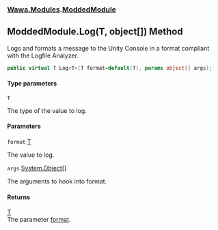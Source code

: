 ### [Wawa.Modules](Wawa.Modules.md 'Wawa.Modules').[ModdedModule](ModdedModule.md 'Wawa.Modules.ModdedModule')

## ModdedModule.Log<T>(T, object[]) Method

Logs and formats a message to the Unity Console in a format compliant with the Logfile Analyzer.

```csharp
public virtual T Log<T>(T format=default(T), params object[] args);
```
#### Type parameters

<a name='Wawa.Modules.ModdedModule.Log_T_(T,object[]).T'></a>

`T`

The type of the value to log.
#### Parameters

<a name='Wawa.Modules.ModdedModule.Log_T_(T,object[]).format'></a>

`format` [T](ModdedModule.Log(T,Object[]).md#Wawa.Modules.ModdedModule.Log_T_(T,object[]).T 'Wawa.Modules.ModdedModule.Log<T>(T, object[]).T')

The value to log.

<a name='Wawa.Modules.ModdedModule.Log_T_(T,object[]).args'></a>

`args` [System.Object](https://docs.microsoft.com/en-us/dotnet/api/System.Object 'System.Object')[[]](https://docs.microsoft.com/en-us/dotnet/api/System.Array 'System.Array')

The arguments to hook into format.

#### Returns
[T](ModdedModule.Log(T,Object[]).md#Wawa.Modules.ModdedModule.Log_T_(T,object[]).T 'Wawa.Modules.ModdedModule.Log<T>(T, object[]).T')  
The parameter [format](ModdedModule.Log(T,Object[]).md#Wawa.Modules.ModdedModule.Log_T_(T,object[]).format 'Wawa.Modules.ModdedModule.Log<T>(T, object[]).format').